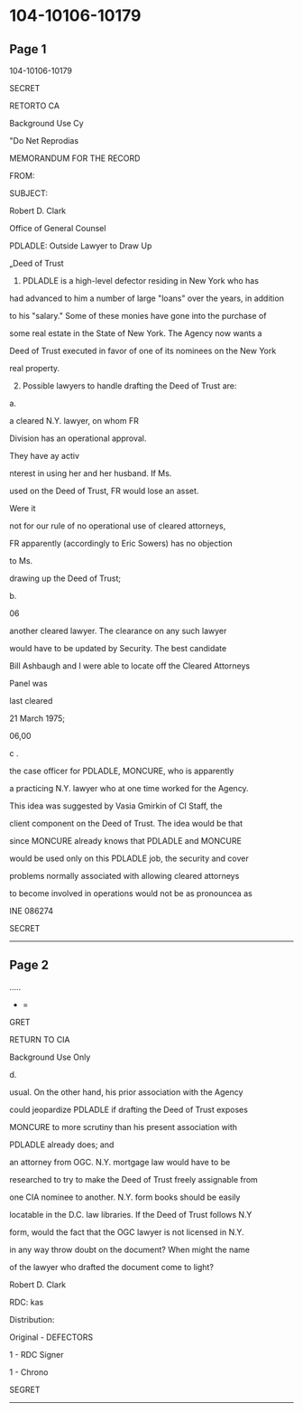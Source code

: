 # 104-10106-10179

## Page 1

104-10106-10179

SECRET

RETORTO CA

Background Use Cy

"Do Net Reprodias

MEMORANDUM FOR THE RECORD

FROM:

SUBJECT:

Robert D. Clark

Office of General Counsel

PDLADLE: Outside Lawyer to Draw Up

„Deed of Trust

1. PDLADLE is a high-level defector residing in New York who has

had advanced to him a number of large "loans" over the years, in addition

to his "salary." Some of these monies have gone into the purchase of

some real estate in the State of New York. The Agency now wants a

Deed of Trust executed in favor of one of its nominees on the New York

real property.

2. Possible lawyers to handle drafting the Deed of Trust are:

a.

a cleared N.Y. lawyer, on whom FR

Division has an operational approval.

They have ay activ

nterest in using her and her husband. If Ms.

used on the Deed of Trust, FR would lose an asset.

Were it

not for our rule of no operational use of cleared attorneys,

FR apparently (accordingly to Eric Sowers) has no objection

to Ms.

drawing up the Deed of Trust;

b.

06

another cleared lawyer. The clearance on any such lawyer

would have to be updated by Security. The best candidate

Bill Ashbaugh and I were able to locate off the Cleared Attorneys

Panel was

last cleared

21 March 1975;

06,00

c .

the case officer for PDLADLE, MONCURE, who is apparently

a practicing N.Y. lawyer who at one time worked for the Agency.

This idea was suggested by Vasia Gmirkin of CI Staff, the

client component on the Deed of Trust. The idea would be that

since MONCURE already knows that PDLADLE and MONCURE

would be used only on this PDLADLE job, the security and cover

problems normally associated with allowing cleared attorneys

to become involved in operations would not be as pronouncea as

INE 086274

SECRET

---

## Page 2

.....

* =

GRET

RETURN TO CIA

Background Use Only

d.

usual. On the other hand, his prior association with the Agency

could jeopardize PDLADLE if drafting the Deed of Trust exposes

MONCURE to more scrutiny than his present association with

PDLADLE already does; and

an attorney from OGC. N.Y. mortgage law would have to be

researched to try to make the Deed of Trust freely assignable from

one CIA nominee to another. N.Y. form books should be easily

locatable in the D.C. law libraries. If the Deed of Trust follows N.Y

form, would the fact that the OGC lawyer is not licensed in N.Y.

in any way throw doubt on the document? When might the name

of the lawyer who drafted the document come to light?

Robert D. Clark

RDC: kas

Distribution:

Original - DEFECTORS

1 - RDC Signer

1 - Chrono

SEGRET

---

